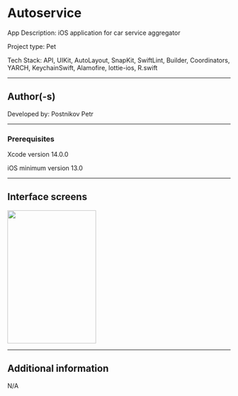 # Autoservice
App Description: iOS application for car service aggregator

Project type: Pet

Tech Stack: API, UIKit, AutoLayout, SnapKit, SwiftLint, Builder, Coordinators, YARCH, KeychainSwift, Alamofire, lottie-ios, R.swift
____
## Author(-s)
Developed by: Postnikov Petr
____
### Prerequisites
Xcode version 14.0.0

iOS minimum version 13.0
____
## Interface screens 
<img src="https://user-images.githubusercontent.com/97108716/218308979-ab64b2ff-97fd-42cc-b2f7-5e7824fb1ce3.png" 
     width="200" 
     height="300"/>
____
## Additional information
N/A

